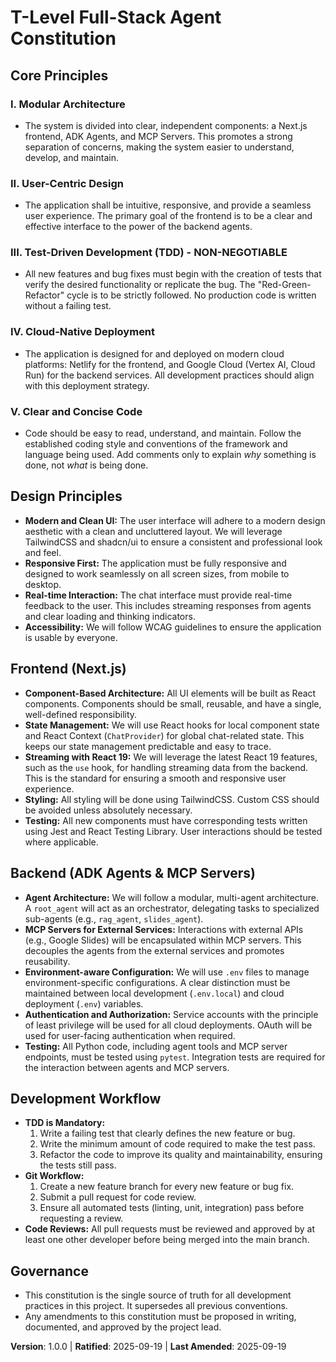 # T-Level Full-Stack Agent Constitution

## Core Principles

### I. Modular Architecture
- The system is divided into clear, independent components: a Next.js frontend, ADK Agents, and MCP Servers. This promotes a strong separation of concerns, making the system easier to understand, develop, and maintain.

### II. User-Centric Design
- The application shall be intuitive, responsive, and provide a seamless user experience. The primary goal of the frontend is to be a clear and effective interface to the power of the backend agents.

### III. Test-Driven Development (TDD) - NON-NEGOTIABLE
- All new features and bug fixes must begin with the creation of tests that verify the desired functionality or replicate the bug. The "Red-Green-Refactor" cycle is to be strictly followed. No production code is written without a failing test.

### IV. Cloud-Native Deployment
- The application is designed for and deployed on modern cloud platforms: Netlify for the frontend, and Google Cloud (Vertex AI, Cloud Run) for the backend services. All development practices should align with this deployment strategy.

### V. Clear and Concise Code
- Code should be easy to read, understand, and maintain. Follow the established coding style and conventions of the framework and language being used. Add comments only to explain *why* something is done, not *what* is being done.

## Design Principles

- **Modern and Clean UI:** The user interface will adhere to a modern design aesthetic with a clean and uncluttered layout. We will leverage TailwindCSS and shadcn/ui to ensure a consistent and professional look and feel.
- **Responsive First:** The application must be fully responsive and designed to work seamlessly on all screen sizes, from mobile to desktop.
- **Real-time Interaction:** The chat interface must provide real-time feedback to the user. This includes streaming responses from agents and clear loading and thinking indicators.
- **Accessibility:** We will follow WCAG guidelines to ensure the application is usable by everyone.

## Frontend (Next.js)

- **Component-Based Architecture:** All UI elements will be built as React components. Components should be small, reusable, and have a single, well-defined responsibility.
- **State Management:** We will use React hooks for local component state and React Context (`ChatProvider`) for global chat-related state. This keeps our state management predictable and easy to trace.
- **Streaming with React 19:** We will leverage the latest React 19 features, such as the `use` hook, for handling streaming data from the backend. This is the standard for ensuring a smooth and responsive user experience.
- **Styling:** All styling will be done using TailwindCSS. Custom CSS should be avoided unless absolutely necessary.
- **Testing:** All new components must have corresponding tests written using Jest and React Testing Library. User interactions should be tested where applicable.

## Backend (ADK Agents & MCP Servers)

- **Agent Architecture:** We will follow a modular, multi-agent architecture. A `root_agent` will act as an orchestrator, delegating tasks to specialized sub-agents (e.g., `rag_agent`, `slides_agent`).
- **MCP Servers for External Services:** Interactions with external APIs (e.g., Google Slides) will be encapsulated within MCP servers. This decouples the agents from the external services and promotes reusability.
- **Environment-aware Configuration:** We will use `.env` files to manage environment-specific configurations. A clear distinction must be maintained between local development (`.env.local`) and cloud deployment (`.env`) variables.
- **Authentication and Authorization:** Service accounts with the principle of least privilege will be used for all cloud deployments. OAuth will be used for user-facing authentication when required.
- **Testing:** All Python code, including agent tools and MCP server endpoints, must be tested using `pytest`. Integration tests are required for the interaction between agents and MCP servers.

## Development Workflow

- **TDD is Mandatory:**
    1.  Write a failing test that clearly defines the new feature or bug.
    2.  Write the minimum amount of code required to make the test pass.
    3.  Refactor the code to improve its quality and maintainability, ensuring the tests still pass.
- **Git Workflow:**
    1.  Create a new feature branch for every new feature or bug fix.
    2.  Submit a pull request for code review.
    3.  Ensure all automated tests (linting, unit, integration) pass before requesting a review.
- **Code Reviews:** All pull requests must be reviewed and approved by at least one other developer before being merged into the main branch.

## Governance

- This constitution is the single source of truth for all development practices in this project. It supersedes all previous conventions.
- Any amendments to this constitution must be proposed in writing, documented, and approved by the project lead.

**Version**: 1.0.0 | **Ratified**: 2025-09-19 | **Last Amended**: 2025-09-19
